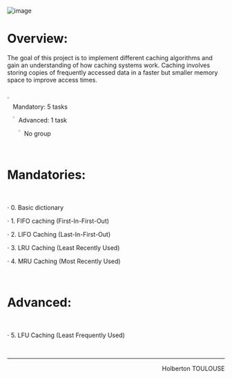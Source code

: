 ![image](https://github.com/TessierV/holbertonschool-web_back_end/assets/113889290/8a6e83b0-343f-4d7f-ac16-5416968b1229)

# Overview: 
The goal of this project is to implement different caching algorithms and gain an understanding of how caching systems work. Caching involves storing copies of frequently accessed data in a faster but smaller memory space to improve access times.


<br>
<img align="left" width="2%" alt="Github" src="https://github.com/TessierV/TessierV/assets/113889290/75f76703-549a-45ed-8091-9fdc76ed72eb" /><p align="left">Mandatory: 5 tasks</p>
<img align="left" width="2%" alt="Github" src="https://github.com/TessierV/TessierV/assets/113889290/75f76703-549a-45ed-8091-9fdc76ed72eb" /><p align="left">Advanced: 1 task</p>
<img align="left" width="2%" alt="Github" src="https://github.com/TessierV/TessierV/assets/113889290/f68c3441-c4fe-4af2-90db-a0eb69922241" />
<p align="left">No group</p>

<br>
<h1  align="left">Mandatories:</h1>
<br> 

<p align="left">⋅ 0. Basic dictionary</p>
<p align="left">⋅ 1. FIFO caching (First-In-First-Out)</p>
<p align="left">⋅ 2. LIFO Caching (Last-In-First-Out)</p>
<p align="left">⋅ 3. LRU Caching  (Least Recently Used)</p>
<p align="left">⋅ 4. MRU Caching  (Most Recently Used)</p>

<br>
<h1  align="left">Advanced:</h1>
<br> 

<p align="left">⋅ 5. LFU Caching (Least Frequently Used)</p>

<br/><hr>
<p align="right">Holberton TOULOUSE</p>
